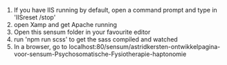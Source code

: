 1. If you have IIS running by default, open a command prompt and type in 'IISreset /stop' 
2. open Xamp and get Apache running
3. Open this sensum folder in your favourite editor
4. run 'npm run scss' to get the sass compiled and watched
5. In a browser, go to localhost:80/sensum/astridkersten-ontwikkelpagina-voor-sensum-Psychosomatische-Fysiotherapie-haptonomie
